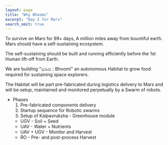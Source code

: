 ```yaml
---
layout: page
title: "Why Bhoomi"
excerpt: "Day 2 for Mars"
search_omit: true
---
```


To survive on Mars for 99+ days, A million miles away from bountiful earth. Mars should have a self-sustaining ecosystem.

The self-sustaining should be built and running efficiently before the 1st Human lift-off from Earth.

We are building "ಭೂಮಿ : Bhoomi" an autonomous Habitat to grow food required for sustaining space explorers.

The Habitat will be part pre-fabricated during logistics delivery to Mars and will be setup, maintained and monitored
perpetually by a Swarm of robots. 

* Phases 
  1. Pre-fabricated components delivery
  2. Startup sequence for Robotic swarms
  3. Setup of Kalpavruksha - Greenhouse module
    * UGV - Soil + Seed
    * UAV - Water + Nutrients
    * UAV + UGV - Monitor and Harvest
    * RO - Pre- and post-process Harvest